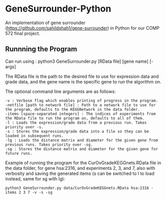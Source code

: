 # GeneSurrounder-Python
An implementation of gene surrounder (https://github.com/sahildshah1/gene-surrounder) in Python for our COMP 572 final project.

## Runnning the Program

Can run using : python3 GeneSurrounder.py [RData file] [gene name] [-args]

The RData file is the path to the desired file to use for expression data and grade data, and the gene name
is the specific gene to run the algorithm on.

The optional command line arguments are as follows:

    -v : Verbose flag which enables printing of progress in the program.
    -netfile [path to network file] : Path to a network file to use for the program, defaults to the KEGGNetwork in the data folder.
    -items [space-separated integers] : The indices of experiments from the RData file to run the program on, defaults to all of them.
    -l : Loads the expression/grade data from a previous run. Takes priority over -s.
    -s : Stores the expression/grade data into a file so they can be loaded in subsequent runs.
    -lg : Loads the distance matrix and diameter for the given gene from previous runs. Takes priority over -sg.
    -sg : Stores the distance matrix and diameter for the given gene for future runs.

Example of running the program for the CurOvGradeKEGGnets.RData file in the data folder, for gene hsa:2316, and experiments 2, 3, and 7, also
with verbosity and saving the generated items (s can be switched to l to load instead, same for sg with lg):

`python3 GeneSurrounder.py data/CurOvGradeKEGGnets.RData hsa:2316 -items 2 3 7 -v -s -sg`
